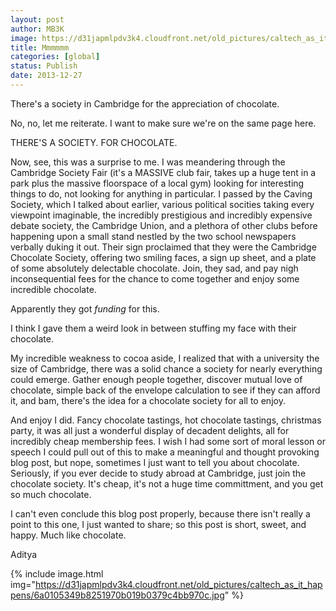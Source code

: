```yaml
---
layout: post
author: MB3K
image: https://d31japmlpdv3k4.cloudfront.net/old_pictures/caltech_as_it_happens/6a0105349b8251970b019b037a9c45970d.jpg
title: Mmmmmm 
categories: [global]
status: Publish
date: 2013-12-27
---
```


There's a society in Cambridge for the appreciation of chocolate.

No, no, let me reiterate. I want to make sure we're on the same page here.

THERE'S A SOCIETY. FOR CHOCOLATE.

Now, see, this was a surprise to me. I was meandering through the Cambridge Society Fair (it's a MASSIVE club fair, takes up a huge tent in a park plus the massive floorspace of a local gym) looking for interesting things to do, not looking for anything in particular. I passed by the Caving Society, which I talked about earlier, various political socities taking every viewpoint imaginable, the incredibly prestigious and incredibly expensive debate society, the Cambridge Union, and a plethora of other clubs before happening upon a small stand nestled by the two school newspapers verbally duking it out. Their sign proclaimed that they were the Cambridge Chocolate Society, offering two smiling faces, a sign up sheet, and a plate of some absolutely delectable chocolate. Join, they sad, and pay nigh inconsequential fees for the chance to come together and enjoy some incredible chocolate.

Apparently they got *funding* for this.

I think I gave them a weird look in between stuffing my face with their chocolate.

My incredible weakness to cocoa aside, I realized that with a university the size of Cambridge, there was a solid chance a society for nearly everything could emerge. Gather enough people together, discover mutual love of chocolate, simple back of the envelope calculation to see if they can afford it, and bam, there's the idea for a chocolate society for all to enjoy.

And enjoy I did. Fancy chocolate tastings, hot chocolate tastings, christmas party, it was all just a wonderful display of decadent delights, all for incredibly cheap membership fees. I wish I had some sort of moral lesson or speech I could pull out of this to make a meaningful and thought provoking blog post, but nope, sometimes I just want to tell you about chocolate. Seriously, if you ever decide to study abroad at Cambridge, just join the chocolate society. It's cheap, it's not a huge time committment, and you get so much chocolate.

I can't even conclude this blog post properly, because there isn't really a point to this one, I just wanted to share; so this post is short, sweet, and happy. Much like chocolate.

Aditya


{% include image.html img="https://d31japmlpdv3k4.cloudfront.net/old_pictures/caltech_as_it_happens/6a0105349b8251970b019b0379c4bb970c.jpg" %}

